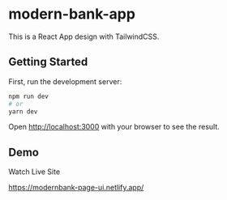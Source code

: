 # modern-bank-app
This is a React App design with TailwindCSS.

## Getting Started

First, run the development server:

```bash
npm run dev
# or
yarn dev
```

Open [http://localhost:3000](http://localhost:3000) with your browser to see the result.

## Demo

Watch Live Site

https://modernbank-page-ui.netlify.app/


